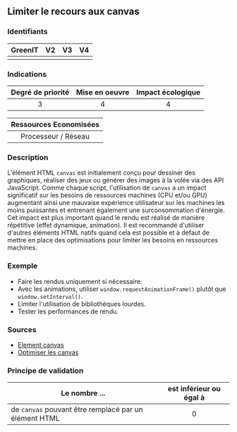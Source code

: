 ## Limiter le recours aux canvas

### Identifiants

| GreenIT |  V2  |  V3  |  V4  |
|:-------:|:----:|:----:|:----:|
|      |   |   |      |

### Indications

| Degré de priorité |      Mise en oeuvre       |  Impact écologique    |
|:-------------------:|:-------------------------:|:---------------------:|
| 3 | 4 | 4 |

|Ressources Economisées   |
|:-----------------------:|
|Processeur / Réseau |

### Description

L'élément HTML `canvas` est initialement conçu pour dessiner des graphiques, réaliser des jeux ou générer des images à la volée via des API JavaScript. Comme chaque script, l'utilisation de `canvas` a un impact significatif sur les besoins de ressources machines (CPU et/ou GPU) augmentant ainsi une mauvaise expérience utilisateur sur les machines les moins puissantes et entrenant également une surconsommation d'énergie.
Cet impact est plus important quand le rendu est réalisé de manière répétitive (effet dynamique, animation).
Il est recommandé d'utiliser d'autres éléments HTML natifs quand cela est possible et à défaut de mettre en place des optimisations pour limiter les besoins en ressources machines.

### Exemple

- Faire les rendus uniquement si nécessaire.
- Avec les animations, utiliser `window.requestAnimationFrame()` plutôt que `window.setInterval()`.
- Limiter l'utilisation de bibliothèques lourdes.
- Tester les performances de rendu.

### Sources

- [Element canvas](https://www.w3.org/TR/2011/WD-html5-20110405/the-canvas-element.html)
- [Optimiser les canvas](https://developer.mozilla.org/fr/docs/Web/API/Canvas_API/Tutorial/Optimizing_canvas)

### Principe de validation

| Le nombre ... | est inférieur ou égal à |
| ------------- | :---------------------: |
| de `canvas` pouvant être remplacé par un élément HTML | 0 |
